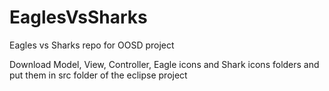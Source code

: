 # EaglesVsSharks
Eagles vs Sharks repo for OOSD project

Download Model, View, Controller, Eagle icons and Shark icons folders and put them in src folder of the eclipse project
